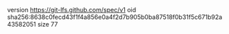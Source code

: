 version https://git-lfs.github.com/spec/v1
oid sha256:8638c0fecd43f1f4a856e0a4f2d7b905b0ba87518f0b31f5c671b92a43582051
size 77
